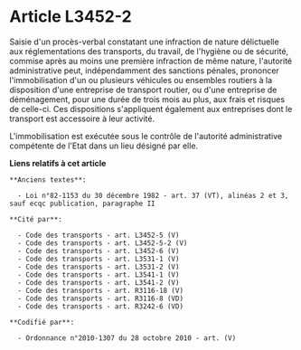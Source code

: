 # Article L3452-2

Saisie d'un procès-verbal constatant une infraction de nature délictuelle aux réglementations des transports, du travail, de
l'hygiène ou de sécurité, commise après au moins une première infraction de même nature, l'autorité administrative peut,
indépendamment des sanctions pénales, prononcer l'immobilisation d'un ou plusieurs véhicules ou ensembles routiers à la
disposition d'une entreprise de transport routier, ou d'une entreprise de déménagement, pour une durée de trois mois au plus,
aux frais et risques de celle-ci. Ces dispositions s'appliquent également aux entreprises dont le transport est accessoire à
leur activité.

L'immobilisation est exécutée sous le contrôle de l'autorité administrative compétente de l'Etat dans un lieu désigné par
elle.

**Liens relatifs à cet article**

	**Anciens textes**:

	  - Loi n°82-1153 du 30 décembre 1982 - art. 37 (VT), alinéas 2 et 3, sauf ecqc publication, paragraphe II

	**Cité par**:

	  - Code des transports - art. L3452-5 (V)
	  - Code des transports - art. L3452-5-2 (V)
	  - Code des transports - art. L3452-6 (V)
	  - Code des transports - art. L3531-1 (V)
	  - Code des transports - art. L3531-2 (V)
	  - Code des transports - art. L3541-1 (V)
	  - Code des transports - art. L3541-2 (V)
	  - Code des transports - art. R3116-18 (V)
	  - Code des transports - art. R3116-8 (VD)
	  - Code des transports - art. R3242-6 (VD)

	**Codifié par**:

	  - Ordonnance n°2010-1307 du 28 octobre 2010 - art. (V)
